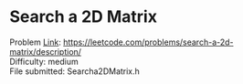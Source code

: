 # Search a 2D Matrix
Problem [Link](https://leetcode.com/problems/search-a-2d-matrix/description/): https://leetcode.com/problems/search-a-2d-matrix/description/  
Difficulty: medium  
File submitted: Searcha2DMatrix.h
